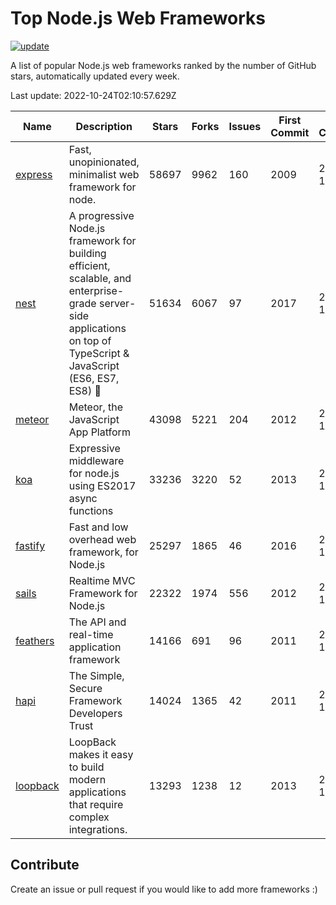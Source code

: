 # Top Node.js Web Frameworks

[![update](https://github.com/sunnysid3up/nodejs-web-frameworks/actions/workflows/update.yml/badge.svg)](https://github.com/sunnysid3up/nodejs-web-frameworks/actions/workflows/update.yml)

A list of popular Node.js web frameworks ranked by the number of GitHub stars, automatically updated every week.

Last update: 2022-10-24T02:10:57.629Z

| Name          | Description          | Stars                     | Forks          | Issues               | First Commit        | Last Commit         | Language          |
|---------------|----------------------|---------------------------|----------------|----------------------|---------------------|---------------------|-------------------|
| [express](https://github.com/expressjs/express) | Fast, unopinionated, minimalist web framework for node. | 58697 | 9962 | 160 | 2009 | 2022-10-23 | JS |
| [nest](https://github.com/nestjs/nest) | A progressive Node.js framework for building efficient, scalable, and enterprise-grade server-side applications on top of TypeScript & JavaScript (ES6, ES7, ES8) 🚀 | 51634 | 6067 | 97 | 2017 | 2022-10-24 | TS |
| [meteor](https://github.com/meteor/meteor) | Meteor, the JavaScript App Platform | 43098 | 5221 | 204 | 2012 | 2022-10-23 | JS |
| [koa](https://github.com/koajs/koa) | Expressive middleware for node.js using ES2017 async functions | 33236 | 3220 | 52 | 2013 | 2022-10-23 | JS |
| [fastify](https://github.com/fastify/fastify) | Fast and low overhead web framework, for Node.js | 25297 | 1865 | 46 | 2016 | 2022-10-24 | JS |
| [sails](https://github.com/balderdashy/sails) | Realtime MVC Framework for Node.js | 22322 | 1974 | 556 | 2012 | 2022-10-23 | JS |
| [feathers](https://github.com/feathersjs/feathers) | The API and real-time application framework | 14166 | 691 | 96 | 2011 | 2022-10-23 | TS |
| [hapi](https://github.com/hapijs/hapi) | The Simple, Secure Framework Developers Trust | 14024 | 1365 | 42 | 2011 | 2022-10-23 | JS |
| [loopback](https://github.com/strongloop/loopback) | LoopBack makes it easy to build modern applications that require complex integrations. | 13293 | 1238 | 12 | 2013 | 2022-10-21 | JS |

## Contribute 

Create an issue or pull request if you would like to add more frameworks :)